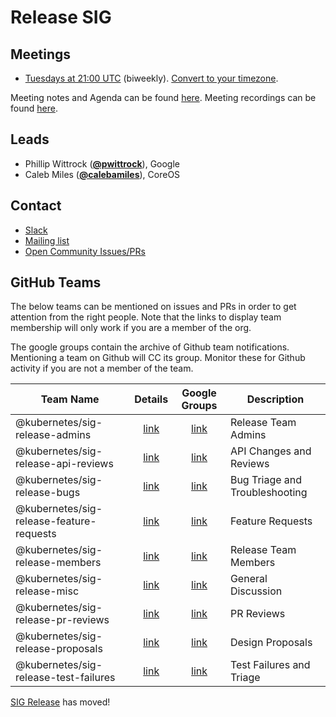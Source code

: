 <!---
This is an autogenerated file!

Please do not edit this file directly, but instead make changes to the
sigs.yaml file in the project root.

To understand how this file is generated, see https://git.k8s.io/community/generator/README.md
-->
# Release SIG


## Meetings
* [Tuesdays at 21:00 UTC](https://zoom.us/j/664772523) (biweekly). [Convert to your timezone](http://www.thetimezoneconverter.com/?t=21:00&tz=UTC).

Meeting notes and Agenda can be found [here](https://docs.google.com/document/d/1vhsixdT58iJFfoGZbpmvI_xnK59XyAjtadu3h6hHPpY/edit?usp=sharing).
Meeting recordings can be found [here](https://www.youtube.com/watch?v=I0KbWz8MTMk&list=PL69nYSiGNLP3QKkOsDsO6A0Y1rhgP84iZ).

## Leads
* Phillip Wittrock (**[@pwittrock](https://github.com/pwittrock)**), Google
* Caleb Miles (**[@calebamiles](https://github.com/calebamiles)**), CoreOS

## Contact
* [Slack](https://kubernetes.slack.com/messages/sig-release)
* [Mailing list](https://groups.google.com/forum/#!forum/kubernetes-sig-release)
* [Open Community Issues/PRs](https://github.com/kubernetes/community/labels/sig%2Frelease)

## GitHub Teams

The below teams can be mentioned on issues and PRs in order to get attention from the right people.
Note that the links to display team membership will only work if you are a member of the org.

The google groups contain the archive of Github team notifications.
Mentioning a team on Github will CC its group.
Monitor these for Github activity if you are not a member of the team.

| Team Name | Details | Google Groups | Description |
| --------- |:-------:|:-------------:|  ----------- |
| @kubernetes/sig-release-admins | [link](https://github.com/orgs/kubernetes/teams/sig-release-admins) | [link](https://groups.google.com/forum/#!forum/kubernetes-sig-release-admins) | Release Team Admins |
| @kubernetes/sig-release-api-reviews | [link](https://github.com/orgs/kubernetes/teams/sig-release-api-reviews) | [link](https://groups.google.com/forum/#!forum/kubernetes-sig-release-api-reviews) | API Changes and Reviews |
| @kubernetes/sig-release-bugs | [link](https://github.com/orgs/kubernetes/teams/sig-release-bugs) | [link](https://groups.google.com/forum/#!forum/kubernetes-sig-release-bugs) | Bug Triage and Troubleshooting |
| @kubernetes/sig-release-feature-requests | [link](https://github.com/orgs/kubernetes/teams/sig-release-feature-requests) | [link](https://groups.google.com/forum/#!forum/kubernetes-sig-release-feature-requests) | Feature Requests |
| @kubernetes/sig-release-members | [link](https://github.com/orgs/kubernetes/teams/sig-release-members) | [link](https://groups.google.com/forum/#!forum/kubernetes-sig-release-members) | Release Team Members |
| @kubernetes/sig-release-misc | [link](https://github.com/orgs/kubernetes/teams/sig-release-misc) | [link](https://groups.google.com/forum/#!forum/kubernetes-sig-release-misc) | General Discussion |
| @kubernetes/sig-release-pr-reviews | [link](https://github.com/orgs/kubernetes/teams/sig-release-pr-reviews) | [link](https://groups.google.com/forum/#!forum/kubernetes-sig-release-pr-reviews) | PR Reviews |
| @kubernetes/sig-release-proposals | [link](https://github.com/orgs/kubernetes/teams/sig-release-proposals) | [link](https://groups.google.com/forum/#!forum/kubernetes-sig-release-proposals) | Design Proposals |
| @kubernetes/sig-release-test-failures | [link](https://github.com/orgs/kubernetes/teams/sig-release-test-failures) | [link](https://groups.google.com/forum/#!forum/kubernetes-sig-release-test-failures) | Test Failures and Triage |

<!-- BEGIN CUSTOM CONTENT -->
[SIG Release][] has moved!

[SIG Release]: https://github.com/kubernetes/sig-release
<!-- END CUSTOM CONTENT -->
